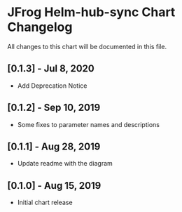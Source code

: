 # JFrog Helm-hub-sync Chart Changelog
All changes to this chart will be documented in this file.

## [0.1.3] - Jul 8, 2020
* Add Deprecation Notice

## [0.1.2] - Sep 10, 2019
* Some fixes to parameter names and descriptions

## [0.1.1] - Aug 28, 2019
* Update readme with the diagram

## [0.1.0] - Aug 15, 2019
* Initial chart release
